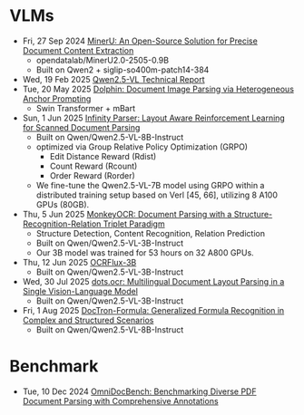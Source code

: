 
# VLMs
- Fri, 27 Sep 2024 [MinerU: An Open-Source Solution for Precise Document Content Extraction](https://arxiv.org/abs/2409.18839)
  - opendatalab/MinerU2.0-2505-0.9B
  - Built on Qwen2 + siglip-so400m-patch14-384
- Wed, 19 Feb 2025 [Qwen2.5-VL Technical Report](https://arxiv.org/abs/2502.13923)
- Tue, 20 May 2025 [Dolphin: Document Image Parsing via Heterogeneous Anchor Prompting](https://arxiv.org/abs/2505.14059)
  - Swin Transformer + mBart
- Sun, 1 Jun 2025 [Infinity Parser: Layout Aware Reinforcement Learning for Scanned Document Parsing](https://arxiv.org/abs/2506.03197)
  - Built on Qwen/Qwen2.5-VL-8B-Instruct
  - optimized via Group Relative Policy Optimization (GRPO)
    - Edit Distance Reward (Rdist)
    - Count Reward (Rcount)
    - Order Reward (Rorder)
  - We fine-tune the Qwen2.5-VL-7B model using GRPO within a distributed training setup based on Verl [45, 66], utilizing 8 A100 GPUs (80GB).
- Thu, 5 Jun 2025 [MonkeyOCR: Document Parsing with a Structure-Recognition-Relation Triplet Paradigm](https://arxiv.org/abs/2506.05218)
  - Structure Detection, Content Recognition, Relation Prediction
  - Built on Qwen/Qwen2.5-VL-3B-Instruct
  - Our 3B model was trained for 53 hours on 32 A800 GPUs.
- Thu, 12 Jun 2025 [OCRFlux-3B](https://huggingface.co/ChatDOC/OCRFlux-3B)
  - Built on Qwen/Qwen2.5-VL-3B-Instruct
- Wed, 30 Jul 2025 [dots.ocr: Multilingual Document Layout Parsing in a Single Vision-Language Model](https://huggingface.co/rednote-hilab/dots.ocr)
  - Built on Qwen/Qwen2.5-VL-3B-Instruct
- Fri, 1 Aug 2025 [DocTron-Formula: Generalized Formula Recognition in Complex and Structured Scenarios](https://arxiv.org/abs/2508.00311)
  - Built on Qwen/Qwen2.5-VL-8B-Instruct

# Benchmark
- Tue, 10 Dec 2024 [OmniDocBench: Benchmarking Diverse PDF Document Parsing with Comprehensive Annotations](https://arxiv.org/abs/2412.07626)